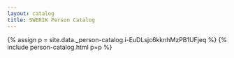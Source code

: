 ```yaml
---
layout: catalog
title: SWERIK Person Catalog
---
```

{% assign p = site.data._person-catalog.i-EuDLsjc6kknhMzPB1UFjeq %}
{% include person-catalog.html p=p %}

